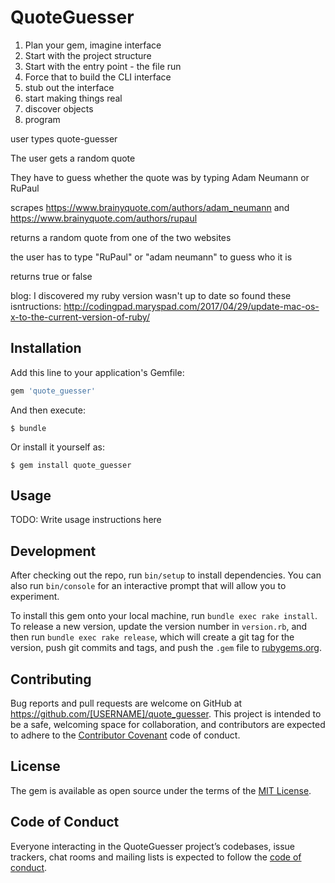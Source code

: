 # QuoteGuesser

1. Plan your gem, imagine interface
2. Start with the project structure
3. Start with the entry point - the file run
4. Force that to build the CLI interface
5. stub out the interface
6. start making things real
7. discover objects
8. program

user types quote-guesser

The user gets a random quote

They have to guess whether the quote was by typing Adam Neumann or RuPaul

scrapes https://www.brainyquote.com/authors/adam_neumann and https://www.brainyquote.com/authors/rupaul

returns a random quote from one of the two websites

the user has to type "RuPaul" or "adam neumann" to guess who it is

returns true or false


blog:
I discovered my ruby version wasn't up to date so found these isntructions: http://codingpad.maryspad.com/2017/04/29/update-mac-os-x-to-the-current-version-of-ruby/


## Installation

Add this line to your application's Gemfile:

```ruby
gem 'quote_guesser'
```

And then execute:

    $ bundle

Or install it yourself as:

    $ gem install quote_guesser

## Usage

TODO: Write usage instructions here

## Development

After checking out the repo, run `bin/setup` to install dependencies. You can also run `bin/console` for an interactive prompt that will allow you to experiment.

To install this gem onto your local machine, run `bundle exec rake install`. To release a new version, update the version number in `version.rb`, and then run `bundle exec rake release`, which will create a git tag for the version, push git commits and tags, and push the `.gem` file to [rubygems.org](https://rubygems.org).

## Contributing

Bug reports and pull requests are welcome on GitHub at https://github.com/[USERNAME]/quote_guesser. This project is intended to be a safe, welcoming space for collaboration, and contributors are expected to adhere to the [Contributor Covenant](http://contributor-covenant.org) code of conduct.

## License

The gem is available as open source under the terms of the [MIT License](https://opensource.org/licenses/MIT).

## Code of Conduct

Everyone interacting in the QuoteGuesser project’s codebases, issue trackers, chat rooms and mailing lists is expected to follow the [code of conduct](https://github.com/[USERNAME]/quote_guesser/blob/master/CODE_OF_CONDUCT.md).
